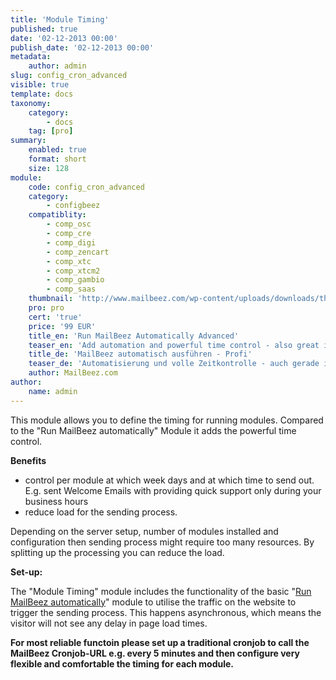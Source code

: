 ```yaml
---
title: 'Module Timing'
published: true
date: '02-12-2013 00:00'
publish_date: '02-12-2013 00:00'
metadata:
    author: admin
slug: config_cron_advanced
visible: true
template: docs
taxonomy:
    category:
        - docs
    tag: [pro]
summary:
    enabled: true
    format: short
    size: 128
module:
    code: config_cron_advanced
    category:
        - configbeez
    compatiblity:
        - comp_osc
        - comp_cre
        - comp_digi
        - comp_zencart
        - comp_xtc
        - comp_xtcm2        
        - comp_gambio
        - comp_saas
    thumbnail: 'http://www.mailbeez.com/wp-content/uploads/downloads/thumbnails/2013/12/icon_cron_64.png'
    pro: pro
    cert: 'true'
    price: '99 EUR'
    title_en: 'Run MailBeez Automatically Advanced'
    teaser_en: 'Add automation and powerful time control - also great in combination with traditional cronjobs'
    title_de: 'MailBeez automatisch ausführen - Profi'
    teaser_de: 'Automatisierung und volle Zeitkontrolle - auch gerade in Kombination mit traditionellen Cronjobs'
    author: MailBeez.com
author:
    name: admin
---
```


This module allows you to define the timing for running modules. Compared to the "Run MailBeez automatically" Module it adds the powerful time control.

**Benefits**

- control per module at which week days and at which time to send out. E.g. sent Welcome Emails with providing quick support only during your business hours
- reduce load for the sending process.  


Depending on the server setup, number of modules installed and configuration then sending process might require too many resources. By splitting up the processing you can reduce the load.



**Set-up:**

The "Module Timing" module includes the functionality of the basic "[Run MailBeez automatically](/documentation/configbeez/config_cron_simple)" module to utilise the traffic on the website to trigger the sending process. This happens asynchronous, which means the visitor will not see any delay in page load times.

**For most reliable functoin please set up a traditional cronjob to call the MailBeez Cronjob-URL e.g. every 5 minutes and then configure very flexible and comfortable the timing for each module.**
